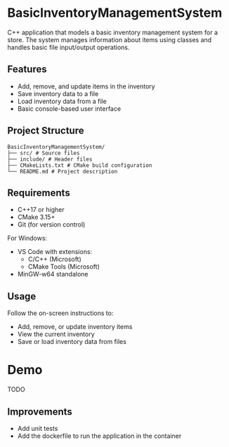 # BasicInventoryManagementSystem

C++ application that models a basic inventory management system for a store. The system manages information about items using classes and handles basic file input/output operations.

## Features

- Add, remove, and update items in the inventory
- Save inventory data to a file
- Load inventory data from a file
- Basic console-based user interface

## Project Structure
```
BasicInventoryManagementSystem/
├── src/ # Source files
├── include/ # Header files
├── CMakeLists.txt # CMake build configuration
└── README.md # Project description
```

## Requirements

- C++17 or higher
- CMake 3.15+
- Git (for version control)

For Windows:
- VS Code with extensions:
  - C/C++ (Microsoft)
  - CMake Tools (Microsoft)
- MinGW-w64 standalone

## Usage

Follow the on-screen instructions to:
- Add, remove, or update inventory items
- View the current inventory
- Save or load inventory data from files

# Demo

TODO

## Improvements

- Add unit tests
- Add the dockerfile to run the application in the container
